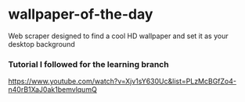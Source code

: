 # wallpaper-of-the-day
Web scraper designed to find a cool HD wallpaper and set it as your desktop background

### Tutorial I followed for the learning branch
https://www.youtube.com/watch?v=Xjv1sY630Uc&list=PLzMcBGfZo4-n40rB1XaJ0ak1bemvlqumQ
